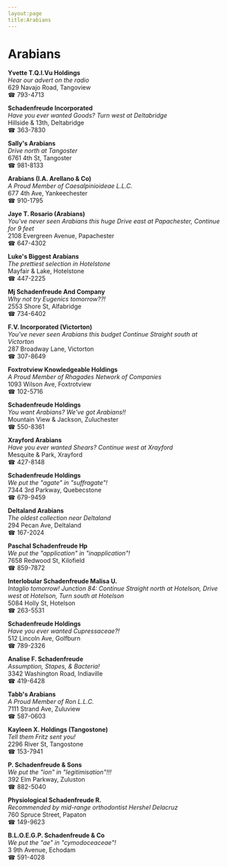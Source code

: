 ```yaml
---
layout:page
title:Arabians
---
```

# Arabians

**Yvette T.Q.I.Vu Holdings**  
_Hear our advert on the radio_  
629 Navajo Road, Tangoview  
☎ 793-4713



**Schadenfreude Incorporated**  
_Have you ever wanted Goods? 
Turn west at Deltabridge_  
Hillside & 13th, Deltabridge  
☎ 363-7830



**Sally's Arabians**  
_Drive north at Tangoster_  
6761 4th St, Tangoster  
☎ 981-8133



**Arabians (I.A. Arellano & Co)**  
_A Proud Member of Caesalpinioideae L.L.C._  
677 4th Ave, Yankeechester  
☎ 910-1795



**Jaye T. Rosario (Arabians)**  
_You've never seen Arabians this huge 
Drive east at Papachester, Continue for 9 feet_  
2108 Evergreen Avenue, Papachester  
☎ 647-4302



**Luke's Biggest Arabians**  
_The prettiest selection in Hotelstone_  
Mayfair & Lake, Hotelstone  
☎ 447-2225



**Mj Schadenfreude And Company**  
_Why not try Eugenics tomorrow??!_  
2553 Shore St, Alfabridge  
☎ 734-6402



**F.V. Incorporated (Victorton)**  
_You've never seen Arabians this budget 
Continue Straight south at Victorton_  
287 Broadway Lane, Victorton  
☎ 307-8649



**Foxtrotview Knowledgeable Holdings**  
_A Proud Member of Rhagades Network of Companies_  
1093 Wilson Ave, Foxtrotview  
☎ 102-5716



**Schadenfreude Holdings**  
_You want Arabians? We've got Arabians!!_  
Mountain View & Jackson, Zuluchester  
☎ 550-8361



**Xrayford Arabians**  
_Have you ever wanted Shears? 
Continue west at Xrayford_  
Mesquite & Park, Xrayford  
☎ 427-8148



**Schadenfreude Holdings**  
_We put the "agate" in "suffragate"!_  
7344 3rd Parkway, Quebecstone  
☎ 679-9459



**Deltaland Arabians**  
_The oldest collection near Deltaland_  
294 Pecan Ave, Deltaland  
☎ 167-2024



**Paschal Schadenfreude Hp**  
_We put the "application" in "inapplication"!_  
7658 Redwood St, Kilofield  
☎ 859-7872



**Interlobular Schadenfreude Malisa U.**  
_Intaglio tomorrow! 
Junction 84: Continue Straight north at Hotelson, Drive west at Hotelson, Turn south at Hotelson_  
5084 Holly St, Hotelson  
☎ 263-5531



**Schadenfreude Holdings**  
_Have you ever wanted Cupressaceae?!_  
512 Lincoln Ave, Golfburn  
☎ 789-2326



**Analise F. Schadenfreude**  
_Assumption, Stapes, & Bacteria!_  
3342 Washington Road, Indiaville  
☎ 419-6428



**Tabb's Arabians**  
_A Proud Member of Ron L.L.C._  
7111 Strand Ave, Zuluview  
☎ 587-0603



**Kayleen X. Holdings (Tangostone)**  
_Tell them Fritz sent you!_  
2296 River St, Tangostone  
☎ 153-7941



**P. Schadenfreude & Sons**  
_We put the "ion" in "legitimisation"!!!_  
392 Elm Parkway, Zuluston  
☎ 882-5040



**Physiological Schadenfreude R.**  
_Recommended by mid-range orthodontist Hershel Delacruz_  
760 Spruce Street, Papaton  
☎ 149-9623



**B.L.O.E.G.P. Schadenfreude & Co**  
_We put the "ae" in "cymodoceaceae"!_  
3 9th Avenue, Echodam  
☎ 591-4028



